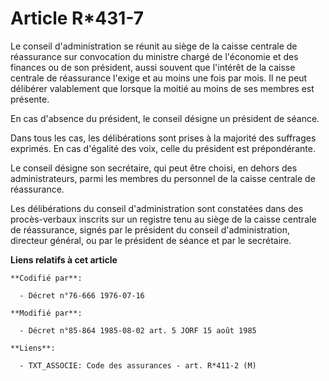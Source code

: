 # Article R*431-7

Le conseil d'administration se réunit au siège de la caisse centrale de réassurance sur convocation du ministre chargé de
l'économie et des finances ou de son président, aussi souvent que l'intérêt de la caisse centrale de réassurance l'exige et
au moins une fois par mois. Il ne peut délibérer valablement que lorsque la moitié au moins de ses membres est présente.

En cas d'absence du président, le conseil désigne un président de séance.

Dans tous les cas, les délibérations sont prises à la majorité des suffrages exprimés. En cas d'égalité des voix, celle du
président est prépondérante.

Le conseil désigne son secrétaire, qui peut être choisi, en dehors des administrateurs, parmi les membres du personnel de la
caisse centrale de réassurance.

Les délibérations du conseil d'administration sont constatées dans des procès-verbaux inscrits sur un registre tenu au siège
de la caisse centrale de réassurance, signés par le président du conseil d'administration, directeur général, ou par le
président de séance et par le secrétaire.

**Liens relatifs à cet article**

	**Codifié par**:

	  - Décret n°76-666 1976-07-16

	**Modifié par**:

	  - Décret n°85-864 1985-08-02 art. 5 JORF 15 août 1985

	**Liens**:

	  - TXT_ASSOCIE: Code des assurances - art. R*411-2 (M)
